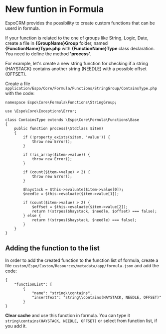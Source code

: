 # New funtion in Formula

EspoCRM provides the possibility to create custom functions that can be userd in formula. 

If your function is related to the one of groups like String, Logic, Date, create a file in __{GroupName}Group__ folder, named __{FunctionName}Type.php__ with __{FunctionName}Type__ class declaration. You need to define the method __'process'__.

For example, let's create a new string function for checking if a string (HAYSTACK) contains another string (NEEDLE) with a possible offset (OFFSET).

Create a file `application/Espo/Core/Formula/Functions/StringGroup/ContainsType.php` with the code:

```
namespace Espo\Core\Formula\Functions\StringGroup;

use \Espo\Core\Exceptions\Error;

class ContainsType extends \Espo\Core\Formula\Functions\Base
{
    public function process(\StdClass $item)
    {
        if (!property_exists($item, 'value')) {
            throw new Error();
        }

        if (!is_array($item->value)) {
            throw new Error();
        }

        if (count($item->value) < 2) {
            throw new Error();
        }

        $haystack = $this->evaluate($item->value[0]);
        $needle = $this->evaluate($item->value[1]);

        if (count($item->value) > 2) {
            $offset = $this->evaluate($item->value[2]);
            return !(strpos($haystack, $needle, $offset) === false);
        } else {
            return !(strpos($haystack, $needle) === false);
        }
    }
}
```
## Adding the function to the list

In order to add the created function to the function list of formula, create a file `custom/Espo/Custom/Resources/metadata/app/formula.json` and add the code:
```
{
    "functionList": [
        {
            "name": "string\\contains",
            "insertText": "string\\contains(HAYSTACK, NEEDLE, OFFSET)"
        }
}
```

__Clear cache__ and use this function in formula. You can type it `string\contains(HAYSTACK, NEEDLE, OFFSET)` or select from function list, if you add it.

